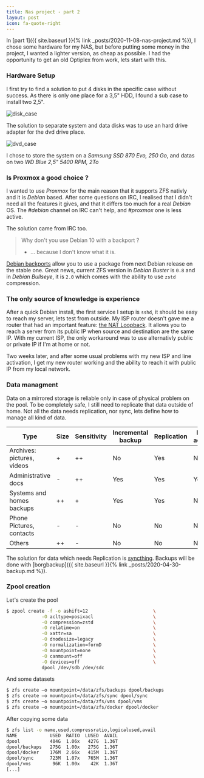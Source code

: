 ```yaml
---
title: Nas project - part 2
layout: post
icon: fa-quote-right
---
```


In [part 1]({{ site.baseurl }}{% link _posts/2020-11-08-nas-project.md %}), I chose some hardware for my NAS, but before putting some money in the project, I wanted a lighter version, as cheap as possible.
I had the opportunity to get an old Optiplex from work, lets start with this.

### Hardware Setup

I first try to find a solution to put 4 disks in the specific case without success.
As there is only one place for a 3,5" HDD, I found a sub case to install two 2,5".

![disk_case]({{site.baseurl}}/assets/images/server/disks_case.png)

The solution to separate system and data disks was to use an hard drive adapter for the dvd drive place.

![dvd_case]({{site.baseurl}}/assets/images/server/dvd_case.png)

I chose to store the system on a *Samsung SSD 870 Evo, 250 Go*, and datas on two *WD Blue 2,5" 5400 RPM, 2To*

### Is Proxmox a good choice ?

I wanted to use *Proxmox* for the main reason that it supports ZFS nativly and it is *Debian* based. After some questions on IRC, I realised that I didn't need all the features it gives, and that it differs too much for a real *Debian* OS. The *#debian* channel on IRC can't help, and *#proxmox* one is less active.

The solution came from IRC too.

> Why don't you use Debian 10 with a backport ?
> - ... because I don't know what it is.

[Debian backports](https://backports.debian.org/) allow you to use a package from next Debian release on the stable one.
Great news, current ZFS version in *Debian Buster* is ``0.8`` and in *Debian Bullseye*, it is ``2.0`` which comes with the ability to use ``zstd`` compression.

### The only source of knowledge is experience

After a quick Debian install, the first service I setup is ``sshd``, it should be easy to reach my server, lets test from outside.
My ISP router doesn't gave me a router that had an important feature: [the NAT Loopback](https://en.wikipedia.org/wiki/Hairpinning). It allows you to reach a server from its public IP when source and destination are the same IP.
With my current ISP, the only workaround was to use alternativly public or private IP if I'm at home or not.

Two weeks later, and after some usual problems with my new ISP and line activation, I get my new router working and the ability to reach it with public IP from my local network.

### Data managment

Data on a mirrored storage is reliable only in case of physical problem on the pool. To be completely safe, I still need to replicate that data outside of home. Not all the data needs replication, nor sync, lets define how to manage all kind of data.

| Type                       | Size | Sensitivity | Incremental backup | Replication | Daily access | Access type |
|----------------------------|------|-------------|--------------------|-------------|--------------|-------------|
| Archives: pictures, videos | +    | ++          | No                 | Yes         | No           | mount       |
| Administrative docs        | -    | ++          | Yes                | Yes         | Yes          | sync        |
| Systems and homes backups  | ++   | +           | Yes                | Yes         | No           | mount-sync  |
| Phone Pictures, contacts   | -    | -           | No                 | No          | No           | sync        |
| Others                     | ++   | -           | No                 | No          | No           | mount       |

The solution for data which needs Replication is [syncthing](https://github.com/syncthing/syncthing).
Backups will be done with [borgbackup]({{ site.baseurl }}{% link _posts/2020-04-30-backup.md %}).

### Zpool creation

Let's create the pool

```bash
$ zpool create -f -o ashift=12                        \
             -O acltype=posixacl                      \
             -O compression=zstd                      \
             -O relatime=on                           \
             -O xattr=sa                              \
             -O dnodesize=legacy                      \
             -O normalization=formD                   \
             -O mountpoint=none                       \
             -O canmount=off                          \
             -O devices=off                           \
             dpool /dev/sdb /dev/sdc
```

And some datasets
```bash
$ zfs create –o mountpoint=/data/zfs/backups dpool/backups
$ zfs create –o mountpoint=/data/zfs/sync dpool/sync
$ zfs create –o mountpoint=/data/zfs/vms dpool/vms
$ zfs create –o mountpoint=/data/zfs/docker dpool/docker
```
After copying some data
```bash
$ zfs list -o name,used,compressratio,logicalused,avail
NAME            USED  RATIO  LUSED  AVAIL
dpool           404G  1.06x   427G  1.36T
dpool/backups   275G  1.00x   275G  1.36T
dpool/docker    176M  2.66x   415M  1.36T
dpool/sync      723M  1.07x   765M  1.36T
dpool/vms        96K  1.00x    42K  1.36T
[...]
```
